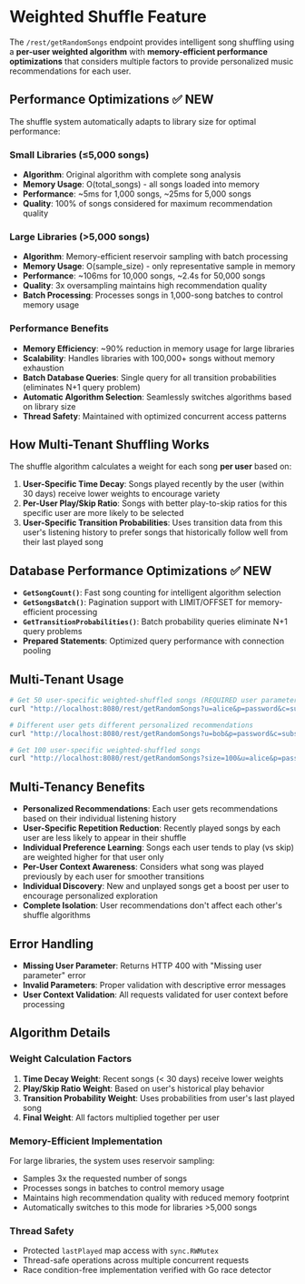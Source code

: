 # Weighted Shuffle Feature

The `/rest/getRandomSongs` endpoint provides intelligent song shuffling using a **per-user weighted algorithm** with **memory-efficient performance optimizations** that considers multiple factors to provide personalized music recommendations for each user.

## Performance Optimizations ✅ **NEW**

The shuffle system automatically adapts to library size for optimal performance:

### Small Libraries (≤5,000 songs)
- **Algorithm**: Original algorithm with complete song analysis
- **Memory Usage**: O(total_songs) - all songs loaded into memory
- **Performance**: ~5ms for 1,000 songs, ~25ms for 5,000 songs
- **Quality**: 100% of songs considered for maximum recommendation quality

### Large Libraries (>5,000 songs)
- **Algorithm**: Memory-efficient reservoir sampling with batch processing
- **Memory Usage**: O(sample_size) - only representative sample in memory
- **Performance**: ~106ms for 10,000 songs, ~2.4s for 50,000 songs
- **Quality**: 3x oversampling maintains high recommendation quality
- **Batch Processing**: Processes songs in 1,000-song batches to control memory usage

### Performance Benefits
- **Memory Efficiency**: ~90% reduction in memory usage for large libraries
- **Scalability**: Handles libraries with 100,000+ songs without memory exhaustion
- **Batch Database Queries**: Single query for all transition probabilities (eliminates N+1 query problem)
- **Automatic Algorithm Selection**: Seamlessly switches algorithms based on library size
- **Thread Safety**: Maintained with optimized concurrent access patterns

## How Multi-Tenant Shuffling Works

The shuffle algorithm calculates a weight for each song **per user** based on:

1. **User-Specific Time Decay**: Songs played recently by the user (within 30 days) receive lower weights to encourage variety
2. **Per-User Play/Skip Ratio**: Songs with better play-to-skip ratios for this specific user are more likely to be selected
3. **User-Specific Transition Probabilities**: Uses transition data from this user's listening history to prefer songs that historically follow well from their last played song

## Database Performance Optimizations ✅ **NEW**

- **`GetSongCount()`**: Fast song counting for intelligent algorithm selection
- **`GetSongsBatch()`**: Pagination support with LIMIT/OFFSET for memory-efficient processing
- **`GetTransitionProbabilities()`**: Batch probability queries eliminate N+1 query problems
- **Prepared Statements**: Optimized query performance with connection pooling

## Multi-Tenant Usage

```bash
# Get 50 user-specific weighted-shuffled songs (REQUIRED user parameter)
curl "http://localhost:8080/rest/getRandomSongs?u=alice&p=password&c=subsoxy&f=json"

# Different user gets different personalized recommendations
curl "http://localhost:8080/rest/getRandomSongs?u=bob&p=password&c=subsoxy&f=json"

# Get 100 user-specific weighted-shuffled songs
curl "http://localhost:8080/rest/getRandomSongs?size=100&u=alice&p=password&c=subsoxy&f=json"
```

## Multi-Tenancy Benefits

- **Personalized Recommendations**: Each user gets recommendations based on their individual listening history
- **User-Specific Repetition Reduction**: Recently played songs by each user are less likely to appear in their shuffle
- **Individual Preference Learning**: Songs each user tends to play (vs skip) are weighted higher for that user only
- **Per-User Context Awareness**: Considers what song was played previously by each user for smoother transitions
- **Individual Discovery**: New and unplayed songs get a boost per user to encourage personalized exploration
- **Complete Isolation**: User recommendations don't affect each other's shuffle algorithms

## Error Handling

- **Missing User Parameter**: Returns HTTP 400 with "Missing user parameter" error
- **Invalid Parameters**: Proper validation with descriptive error messages
- **User Context Validation**: All requests validated for user context before processing

## Algorithm Details

### Weight Calculation Factors

1. **Time Decay Weight**: Recent songs (< 30 days) receive lower weights
2. **Play/Skip Ratio Weight**: Based on user's historical play behavior
3. **Transition Probability Weight**: Uses probabilities from user's last played song
4. **Final Weight**: All factors multiplied together per user

### Memory-Efficient Implementation

For large libraries, the system uses reservoir sampling:
- Samples 3x the requested number of songs
- Processes songs in batches to control memory usage
- Maintains high recommendation quality with reduced memory footprint
- Automatically switches to this mode for libraries >5,000 songs

### Thread Safety

- Protected `lastPlayed` map access with `sync.RWMutex`
- Thread-safe operations across multiple concurrent requests
- Race condition-free implementation verified with Go race detector